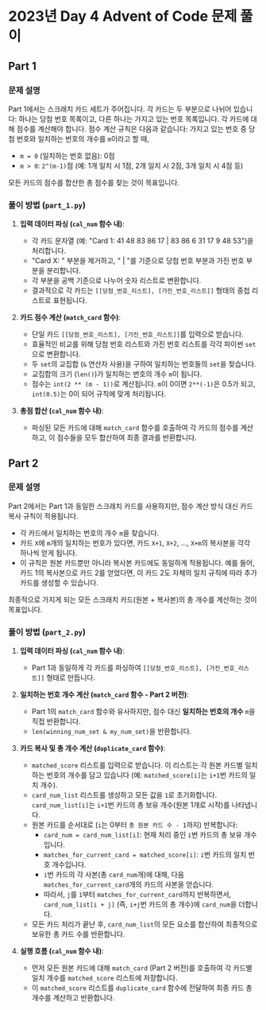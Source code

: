 # 2023년 Day 4 Advent of Code 문제 풀이

## Part 1

### 문제 설명

Part 1에서는 스크래치 카드 세트가 주어집니다. 각 카드는 두 부분으로 나뉘어 있습니다: 하나는 당첨 번호 목록이고, 다른 하나는 가지고 있는 번호 목록입니다. 각 카드에 대해 점수를 계산해야 합니다. 점수 계산 규칙은 다음과 같습니다:
가지고 있는 번호 중 당첨 번호와 일치하는 번호의 개수를 `m`이라고 할 때,
*   `m = 0` (일치하는 번호 없음): 0점
*   `m > 0`: `2^(m-1)`점 (예: 1개 일치 시 1점, 2개 일치 시 2점, 3개 일치 시 4점 등)

모든 카드의 점수를 합산한 총 점수를 찾는 것이 목표입니다.

### 풀이 방법 (`part_1.py`)

1.  **입력 데이터 파싱 (`cal_num` 함수 내)**:
    *   각 카드 문자열 (예: "Card 1: 41 48 83 86 17 | 83 86  6 31 17  9 48 53")을 처리합니다.
    *   "Card X: " 부분을 제거하고, " | "를 기준으로 당첨 번호 부분과 가진 번호 부분을 분리합니다.
    *   각 부분을 공백 기준으로 나누어 숫자 리스트로 변환합니다.
    *   결과적으로 각 카드는 `[[당첨_번호_리스트], [가진_번호_리스트]]` 형태의 중첩 리스트로 표현됩니다.

2.  **카드 점수 계산 (`match_card` 함수)**:
    *   단일 카드 `[[당첨_번호_리스트], [가진_번호_리스트]]`를 입력으로 받습니다.
    *   효율적인 비교를 위해 당첨 번호 리스트와 가진 번호 리스트를 각각 파이썬 `set`으로 변환합니다.
    *   두 `set`의 교집합 (`&` 연산자 사용)을 구하여 일치하는 번호들의 `set`을 찾습니다.
    *   교집합의 크기 (`len()`)가 일치하는 번호의 개수 `m`이 됩니다.
    *   점수는 `int(2 ** (m - 1))`로 계산됩니다. `m`이 0이면 `2**(-1)`은 0.5가 되고, `int(0.5)`는 0이 되어 규칙에 맞게 처리됩니다.

3.  **총점 합산 (`cal_num` 함수 내)**:
    *   파싱된 모든 카드에 대해 `match_card` 함수를 호출하여 각 카드의 점수를 계산하고, 이 점수들을 모두 합산하여 최종 결과를 반환합니다.

## Part 2

### 문제 설명

Part 2에서는 Part 1과 동일한 스크래치 카드를 사용하지만, 점수 계산 방식 대신 카드 복사 규칙이 적용됩니다.
*   각 카드에서 일치하는 번호의 개수 `m`을 찾습니다.
*   카드 `X`에 `m`개의 일치하는 번호가 있다면, 카드 `X+1`, `X+2`, ..., `X+m`의 복사본을 각각 하나씩 얻게 됩니다.
*   이 규칙은 원본 카드뿐만 아니라 복사본 카드에도 동일하게 적용됩니다. 예를 들어, 카드 1의 복사본으로 카드 2를 얻었다면, 이 카드 2도 자체의 일치 규칙에 따라 추가 카드를 생성할 수 있습니다.

최종적으로 가지게 되는 모든 스크래치 카드(원본 + 복사본)의 총 개수를 계산하는 것이 목표입니다.

### 풀이 방법 (`part_2.py`)

1.  **입력 데이터 파싱 (`cal_num` 함수 내)**:
    *   Part 1과 동일하게 각 카드를 파싱하여 `[[당첨_번호_리스트], [가진_번호_리스트]]` 형태로 만듭니다.

2.  **일치하는 번호 개수 계산 (`match_card` 함수 - Part 2 버전)**:
    *   Part 1의 `match_card` 함수와 유사하지만, 점수 대신 **일치하는 번호의 개수** `m`을 직접 반환합니다.
    *   `len(winning_num_set & my_num_set)`을 반환합니다.

3.  **카드 복사 및 총 개수 계산 (`duplicate_card` 함수)**:
    *   `matched_score` 리스트를 입력으로 받습니다. 이 리스트는 각 원본 카드별 일치하는 번호의 개수를 담고 있습니다 (예: `matched_score[i]`는 `i+1`번 카드의 일치 개수).
    *   `card_num_list` 리스트를 생성하고 모든 값을 `1`로 초기화합니다. `card_num_list[i]`는 `i+1`번 카드의 총 보유 개수(원본 1개로 시작)를 나타냅니다.
    *   원본 카드를 순서대로 (`i`는 0부터 `총 원본 카드 수 - 1`까지) 반복합니다:
        *   `card_num = card_num_list[i]`: 현재 처리 중인 `i`번 카드의 총 보유 개수입니다.
        *   `matches_for_current_card = matched_score[i]`: `i`번 카드의 일치 번호 개수입니다.
        *   `i`번 카드의 각 사본(총 `card_num`개)에 대해, 다음 `matches_for_current_card`개의 카드의 사본을 얻습니다.
        *   따라서, `j`를 `1`부터 `matches_for_current_card`까지 반복하면서, `card_num_list[i + j]` (즉, `i+j`번 카드의 총 개수)에 `card_num`을 더합니다.
    *   모든 카드 처리가 끝난 후, `card_num_list`의 모든 요소를 합산하여 최종적으로 보유한 총 카드 수를 반환합니다.

4.  **실행 흐름 (`cal_num` 함수 내)**:
    *   먼저 모든 원본 카드에 대해 `match_card` (Part 2 버전)를 호출하여 각 카드별 일치 개수를 `matched_score` 리스트에 저장합니다.
    *   이 `matched_score` 리스트를 `duplicate_card` 함수에 전달하여 최종 카드 총 개수를 계산하고 반환합니다.
